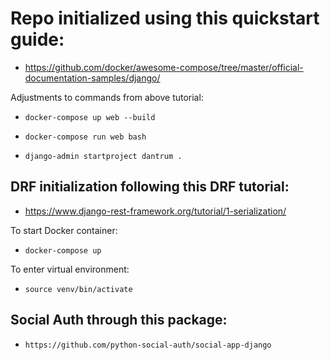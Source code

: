 # Repo initialized using this quickstart guide:

- https://github.com/docker/awesome-compose/tree/master/official-documentation-samples/django/

Adjustments to commands from above tutorial:

- `docker-compose up web --build`

- `docker-compose run web bash`

- `django-admin startproject dantrum .`

## DRF initialization following this DRF tutorial:

- https://www.django-rest-framework.org/tutorial/1-serialization/

To start Docker container:

- `docker-compose up`

To enter virtual environment:

- `source venv/bin/activate`

## Social Auth through this package:

- `https://github.com/python-social-auth/social-app-django`